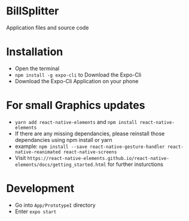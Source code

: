 # BillSplitter
Application files and source code

# Installation
* Open the terminal
* ```npm install -g expo-cli``` to Download the Expo-Cli
* Download the Expo-Cli Application on your phone


# For small Graphics updates
* ```yarn add react-native-elements``` and ```npm install react-native-elements```
* If there are any missing dependancies, please reinstall those dependancies using npm install or yarn 
* example: ```npm install --save react-native-gesture-handler react-native-reanimated react-native-screens```
* Visit ```https://react-native-elements.github.io/react-native-elements/docs/getting_started.html``` for further insturctions

# Development
* Go into ```App/PrototypeI``` directory
* Enter ```expo start```
